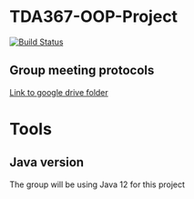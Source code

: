 # TDA367-OOP-Project
[![Build Status](https://travis-ci.org/albin-johansson/TDA367-OOP-Project.svg?branch=master)](https://travis-ci.org/albin-johansson/TDA367-OOP-Project)
## Group meeting protocols
[Link to google drive folder](https://drive.google.com/drive/folders/1BFGlPjVkQWTJUQReq_0bJjC7yN-BWDoM?usp=sharing)

# Tools
## Java version
The group will be using Java 12 for this project
